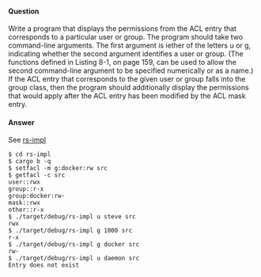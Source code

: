 #### Question

Write a program that displays the permissions from the ACL entry that corresponds
to a particular user or group. The program should take two command-line arguments.
The first argument is iether of the letters u or g, indicating whether the second 
argument identifies a user or group. (The functions defined in Listing 8-1, on page 
159, can be used to allow the second command-line argument to be specified numerically
or as a name.) If the ACL entry that corresponds to the given user or group falls 
into the group class, then the program should additionally display the permissions 
that would apply after the ACL entry has been modified by the ACL mask entry.

#### Answer

See [rs-impl](./rs-impl)

```shell
$ cd rs-impl
$ cargo b -q
$ setfacl -m g:docker:rw src
$ getfacl -c src
user::rwx
group::r-x
group:docker:rw-
mask::rwx
other::r-x
$ ./target/debug/rs-impl u steve src 
rwx
$ ./target/debug/rs-impl g 1000 src
r-x
$ ./target/debug/rs-impl g docker src
rw-
$ ./target/debug/rs-impl u daemon src
Entry does not exist
```
